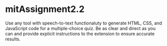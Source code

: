 # mitAssignment2.2
Use any tool with speech-to-text functionaluty to generate HTML, CSS, and JavaScript code for a multiple-choice quiz. Be as clear and direct as you can and provide explicit instructions to the extension to ensure accurate results. 
